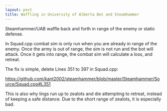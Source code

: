 ```yaml
---
layout: post
title: Waffling in University of Alberta Bot and Steamhammer
---
```


Steamhammer/UAB waffle back and forth in range of the enemy or static defense.

In Squad.cpp combat sim is only run when you are already in range of the enemy. Once the army is out of range, the sim is not run and the bot will attack. Once it gets into range, the combat sim will calculate a loss, and retreat.

The fix is simple, delete Lines 351 to 397 in Squad.cpp:

https://github.com/kant2002/steamhammer/blob/master/Steamhammer/Source/Squad.cpp#L351

This is also why lings run up to zealots and die attempting to retreat, instead of keeping a safe distance. Due to the short range of zealots, it is especially bad.
